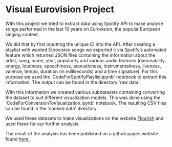 # Visual Eurovision Project

With this project we tried to extract data using Spotify API to make analyse songs performed in the last 10 years on Eurovision, the popular European singing contest. 

We did that by first inputting the unique ID into the API. After creating a playlist with wanted Eurovision songs we exported it via Spotify’s automated feature which returned JSON files containing the information about the artist, song, name, year, popularity and various audio features (danceability, energy, loudness, speechiness, acousticness, instrumentalness, liveness, valence, tempo, duration (in milliseconds) and a time signature). For this purpose we used the 'CodeForSpotifyPlaylist.ipynb' notebook to extract this information. The output can be found in the directory 'raw data'.

With this information we created various subdatasets containing converting the dataset to suit different visualization models. This was done using the 'CodeForConversionToVisualization.ipynb' notebook. The resulting CSV files can be found in the 'cooked data' directory.

We used these datasets to make visualizations on the website [Flourish](https://flourish.studio/examples/) and used these for our further analysis.

The result of the analysis has been published on a github pages website found [here.](https://juantieme.github.io/project.html)
